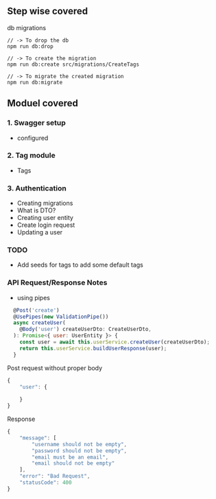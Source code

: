 


## Step wise covered

db migrations
```shell
// -> To drop the db
npm run db:drop

// -> To create the migration
npm run db:create src/migrations/CreateTags

// -> To migrate the created migration
npm run db:migrate
 ```

## Moduel covered
### 1. Swagger setup
- configured
### 2. Tag module
- Tags
### 3. Authentication
- Creating migrations
- What is DTO?
- Creating user entity
- Create login request
- Updating a user





### TODO
- Add seeds for tags to add some default tags





### API Request/Response Notes

- using pipes
```js
  @Post('create')
  @UsePipes(new ValidationPipe())
  async createUser(
    @Body('user') createUserDto: CreateUserDto,
  ): Promise<{ user: UserEntity }> {
    const user = await this.userService.createUser(createUserDto);
    return this.userService.buildUserResponse(user);
  }
```

Post request without proper body
```js
{
    "user": {
         
    }
}
```

Response
```js
{
    "message": [
        "username should not be empty",
        "password should not be empty",
        "email must be an email",
        "email should not be empty"
    ],
    "error": "Bad Request",
    "statusCode": 400
}
```